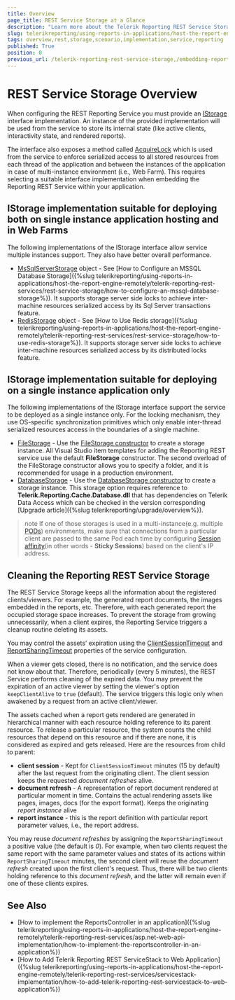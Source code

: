 ```yaml
---
title: Overview
page_title: REST Service Storage at a Glance
description: "Learn more about the Telerik Reporting REST Service Storage, what built-in implementations are available, and what scenarios they fit in."
slug: telerikreporting/using-reports-in-applications/host-the-report-engine-remotely/telerik-reporting-rest-services/rest-service-storage/overview
tags: overview,rest,storage,scenario,implementation,service,reporting
published: True
position: 0
previous_url: /telerik-reporting-rest-service-storage,/embedding-reports/host-the-report-engine-remotely/telerik-reporting-rest-services/rest-service-storage/overview, /embedding-reports/host-the-report-engine-remotely/rest-service-storage/
---
```


# REST Service Storage Overview

When configuring the REST Reporting Service you must provide an [IStorage](/api/Telerik.Reporting.Cache.Interfaces.IStorage) interface implementation. An instance of the provided implementation will be used from the service to store its internal state (like active clients, interactivity state, and rendered reports).

The interface also exposes a method called [AcquireLock](/api/Telerik.Reporting.Cache.Interfaces.IStorage#Telerik_Reporting_Cache_Interfaces_IStorage_AcquireLock_System_String_) which is used from the service to enforce serialized access to all stored resources from each thread of the application and between the instances of the application in case of multi-instance environment (i.e., Web Farm). This requires selecting a suitable interface implementation when embedding the Reporting REST Service within your application.

## IStorage implementation suitable for deploying both on single instance application hosting and in Web Farms

The following implementations of the IStorage interface allow service multiple instances support. They also have better overall performance.

* [MsSqlServerStorage](/api/Telerik.Reporting.Cache.MsSqlServerStorage) object - See [How to Configure an MSSQL Database Storage]({%slug telerikreporting/using-reports-in-applications/host-the-report-engine-remotely/telerik-reporting-rest-services/rest-service-storage/how-to-configure-an-mssql-database-storage%}). It supports storage server side locks to achieve inter-machine resources serialized access by its Sql Server transactions feature.
* [RedisStorage](/api/Telerik.Reporting.Cache.StackExchangeRedis.RedisStorage) object - See [How to Use Redis storage]({%slug telerikreporting/using-reports-in-applications/host-the-report-engine-remotely/telerik-reporting-rest-services/rest-service-storage/how-to-use-redis-storage%}). It supports storage server side locks to achieve inter-machine resources serialized access by its distributed locks feature.

## IStorage implementation suitable for deploying on a single instance application only

The following implementations of the IStorage interface support the service to be deployed as a single instance only. For the locking mechanism, they use OS-specific synchronization primitives which only enable inter-thread serialized resources access in the boundaries of a single machine.

* [FileStorage](/api/Telerik.Reporting.Cache.File.FileStorage) - Use the [FileStorage constructor](/api/Telerik.Reporting.Cache.File.FileStorage#Telerik_Reporting_Cache_File_FileStorage_#ctor) to create a storage instance. All Visual Studio item templates for adding the Reporting REST service use the default __FileStorage__ constructor. The second overload of the FileStorage constructor allows you to specify a folder, and it is recommended for usage in a production environment.
* [DatabaseStorage](/api/Telerik.Reporting.Cache.Database.DatabaseStorage) - Use the [DatabaseStorage constructor](/api/Telerik.Reporting.Cache.Database.DatabaseStorage#Telerik_Reporting_Cache_Database_DatabaseStorage_#ctor) to create a storage instance. This storage option requires reference to __Telerik.Reporting.Cache.Database.dll__ that has dependencies on Telerik Data Access which can be checked in the version corresponding [Upgrade article]({%slug telerikreporting/upgrade/overview%}).

>note If one of those storages is used in a multi-instance(e.g. multiple [PODs](https://kubernetes.io/docs/concepts/workloads/pods/)) environments, make sure that connections from a particular client are passed to the same Pod each time by configuring [Session affinity](https://kubernetes.io/docs/reference/networking/virtual-ips/#session-affinity)(in other words - **Sticky Sessions**) based on the client's IP address.

## Cleaning the Reporting REST Service Storage

The REST Service Storage keeps all the information about the registered clients/viewers. For example, the generated report documents, the images embedded in the reports, etc. Therefore, with each generated report the occupied storage space increases. To prevent the storage from growing unnecessarily, when a client expires, the Reporting Service triggers a cleanup routine deleting its assets.

You may control the assets’ expiration using the [ClientSessionTimeout](/api/telerik.reporting.services.reportserviceconfiguration#Telerik_Reporting_Services_ReportServiceConfiguration_ClientSessionTimeout) and [ReportSharingTimeout](/api/telerik.reporting.services.reportserviceconfiguration#Telerik_Reporting_Services_ReportServiceConfiguration_ReportSharingTimeout) properties of the service configuration.

When a viewer gets closed, there is no notification, and the service does not know about that. Therefore, periodically (every 5 minutes), the REST Service performs cleaning of the expired data. You may prevent the expiration of an active viewer by setting the viewer's option `keepClientAlive` to `true` (default). The service triggers this logic only when awakened by a request from an active client/viewer.

The assets cached when a report gets rendered are generated in hierarchical manner with each resource holding reference to its parent resource. To release a particular resource, the system counts the child resources that depend on this resource and if there are none, it is considered as expired and gets released. Here are the resources from child to parent:

* __client session__ - Kept for `ClientSessionTimeout` minutes (15 by default) after the last request from the originating client. The client session keeps the requested _document refreshes_ alive.
* __document refresh__ - A representation of report document rendered at particular moment in time. Contains the actual rendering assets like pages, images, docs (for the export format). Keeps the originating _report instance_ alive
* __report instance__ - this is the report definition with particular report parameter values, i.e., the report address.

You may reuse _document refreshes_ by assigning the `ReportSharingTimeout` a positive value (the default is _0_). For example, when two clients request the same report with the same parameter values and states of its actions within `ReportSharingTimeout` minutes, the second client will reuse the _document refresh_ created upon the first client's request. Thus, there will be two clients holding reference to this _document refresh_, and the latter will remain even if one of these clients expires.

## See Also

* [How to implement the ReportsController in an application]({%slug telerikreporting/using-reports-in-applications/host-the-report-engine-remotely/telerik-reporting-rest-services/asp.net-web-api-implementation/how-to-implement-the-reportscontroller-in-an-application%})
* [How to Add Telerik Reporting REST ServiceStack to Web Application]({%slug telerikreporting/using-reports-in-applications/host-the-report-engine-remotely/telerik-reporting-rest-services/servicestack-implementation/how-to-add-telerik-reporting-rest-servicestack-to-web-application%})
